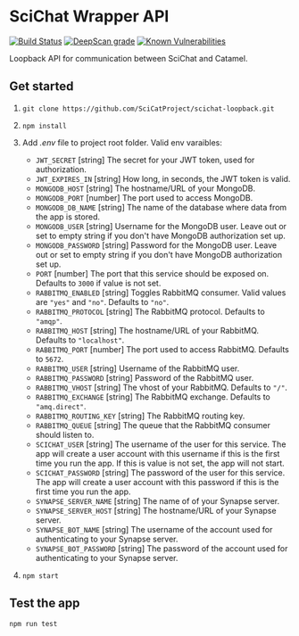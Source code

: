 # SciChat Wrapper API

[![Build Status](https://github.com/SciCatProject/scichat-loopback/actions/workflows/ci.yml/badge.svg?branch=master)](https://github.com/SciCatProject/scichat-loopback/actions)
[![DeepScan grade](https://deepscan.io/api/teams/8394/projects/16916/branches/371282/badge/grade.svg)](https://deepscan.io/dashboard#view=project&tid=8394&pid=16916&bid=371282)
[![Known Vulnerabilities](https://snyk.io/test/github/SciCatProject/scichat-loopback/master/badge.svg?targetFile=package.json)](https://snyk.io/test/github/SciCatProject/scichat-loopback/master?targetFile=package.json)

Loopback API for communication between SciChat and Catamel.


## Get started

1. `git clone https://github.com/SciCatProject/scichat-loopback.git`
2. `npm install`
3. Add *.env* file to project root folder. Valid env varaibles:

   - `JWT_SECRET` [string] The secret for your JWT token, used for authorization.
   - `JWT_EXPIRES_IN` [string] How long, in seconds, the JWT token is valid.
   - `MONGODB_HOST` [string] The hostname/URL of your MongoDB.
   - `MONGODB_PORT` [number] The port used to access MongoDB.
   - `MONGODB_DB_NAME` [string] The name of the database where data from the app is stored.
   - `MONGODB_USER` [string] Username for the MongoDB user. Leave out or set to empty string if you don't have MongoDB authorization set up.
   - `MONGODB_PASSWORD` [string] Password for the MongoDB user. Leave out or set to empty string if you don't have MongoDB authorization set up.
   - `PORT` [number] The port that this service should be exposed on. Defaults to `3000` if value is not set.
   - `RABBITMQ_ENABLED` [string] Toggles RabbitMQ consumer. Valid values are `"yes"` and `"no"`. Defaults to `"no"`.
   - `RABBITMQ_PROTOCOL` [string] The RabbitMQ protocol. Defaults to `"amqp"`.
   - `RABBITMQ_HOST` [string] The hostname/URL of your RabbitMQ. Defaults to `"localhost"`.
   - `RABBITMQ_PORT` [number] The port used to access RabbitMQ. Defaults to `5672`.
   - `RABBITMQ_USER` [string] Username of the RabbitMQ user.
   - `RABBITMQ_PASSWORD` [string] Password of the RabbitMQ user.
   - `RABBITMQ_VHOST` [string] The vhost of your RabbitMQ. Defaults to `"/"`.
   - `RABBITMQ_EXCHANGE` [string] The RabbitMQ exchange. Defaults to `"amq.direct"`.
   - `RABBITMQ_ROUTING_KEY` [string] The RabbitMQ routing key.
   - `RABBITMQ_QUEUE` [string] The queue that the RabbitMQ consumer should listen to.
   - `SCICHAT_USER` [string] The username of the user for this service. The app will create a user account with this username if this is the first time you run the app. If this is value is not set, the app will not start.
   - `SCICHAT_PASSWORD` [string] The password of the user for this service. The app will create a user account with this password if this is the first time you run the app.
   - `SYNAPSE_SERVER_NAME` [string] The name of of your Synapse server.
   - `SYNAPSE_SERVER_HOST` [string] The hostname/URL of your Synapse server.
   - `SYNAPSE_BOT_NAME` [string] The username of the account used for authenticating to your Synapse server.
   - `SYNAPSE_BOT_PASSWORD` [string] The password of the account used for authenticating to your Synapse server.
4. `npm start`


## Test the app

`npm run test`
